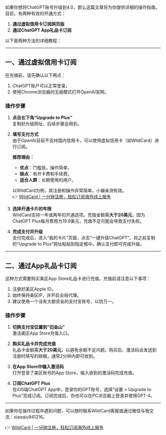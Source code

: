 如果你想将ChatGPT账号升级到4.0，那么这篇文章将为你提供详细的操作指南。目前，有两种有效的开通方式：

1. **通过虚拟信用卡订阅网页版**  
2. **通过ChatGPT App礼品卡订阅**

以下是两种方法的详细教程：

---

## 一、通过虚拟信用卡订阅

在充值前，请先确认以下两点：

1. ChatGPT账户可以正常登录。  
2. 使用Chrome浏览器的无痕模式打开OpenAI官网。

### 操作步骤

1. **点击左下角“Upgrade to Plus”**  
   复制好升级网址，后续步骤会用到。

2. **填写支付方式**  
   由于OpenAI目前不支持国内信用卡，可以使用虚拟信用卡（如WildCard）进行订阅。

   **推荐理由：**  
   - **优点**：门槛低，操作简单。  
   - **缺点**：有开卡费和手续费。  
   - **适合人群**：长期使用的用户。

   以WildCard为例，其注册和操作非常简单，小编亲测有效。  
   👉 [WildCard | 一分钟注册，轻松订阅海外线上服务](https://bit.ly/bewildcard)

3. **选择开通卡片的年限**  
   WildCard支持一年或两年的开通选项。充值金额需**大于20美元**，因为ChatGPT Plus每月费用为19.9美元，充值不足可能会导致支付失败。

4. **完成支付并升级**  
   支付完成后，进入“我的卡片”页面，点击“一键升级ChatGPT”。将之前复制的“Upgrade to Plus”网址粘贴到指定框中，确认支付即可完成升级。

---

## 二、通过App礼品卡订阅

这种方式需要购买美区App Store礼品卡进行充值。充值前请注意以下事项：

1. 注册好美区Apple ID。  
2. 始终保持美区IP，并开启全局代理。  
3. 建议使用一个没有大额资金的支付宝账号，以防万一。

### 操作步骤

1. **切换支付宝位置到“旧金山”**  
   激活美区App Store充值入口。

2. **购买礼品卡并完成充值**  
   礼品卡金额需**大于20美元**，以避免余额不足问题。购买后，激活码会发送到注册时填写的邮箱，通常2分钟内即可收到。

3. **在App Store中输入激活码**  
   打开登录了美区账号的App Store，输入收到的激活码完成充值。

4. **订阅ChatGPT Plus**  
   在iOS端ChatGPT App中，登录你的GPT账号，选择“设置 > Upgrade to Plus”完成订阅。订阅完成后，你也可以在PC浏览器上登录并使用GPT-4。

---

如果你在操作过程中遇到问题，可以随时联系WildCard客服或通过微信与我交流：xiaoqiu941216。

👉 [WildCard | 一分钟注册，轻松订阅海外线上服务](https://bit.ly/bewildcard)

